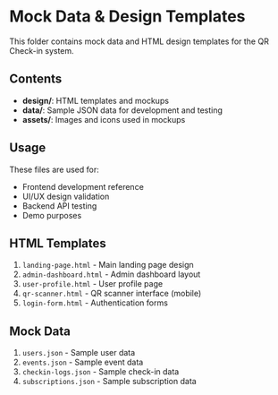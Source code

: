 # Mock Data & Design Templates

This folder contains mock data and HTML design templates for the QR Check-in system.

## Contents

- **design/**: HTML templates and mockups
- **data/**: Sample JSON data for development and testing
- **assets/**: Images and icons used in mockups

## Usage

These files are used for:
- Frontend development reference
- UI/UX design validation
- Backend API testing
- Demo purposes

## HTML Templates

1. `landing-page.html` - Main landing page design
2. `admin-dashboard.html` - Admin dashboard layout
3. `user-profile.html` - User profile page
4. `qr-scanner.html` - QR scanner interface (mobile)
5. `login-form.html` - Authentication forms

## Mock Data

1. `users.json` - Sample user data
2. `events.json` - Sample event data
3. `checkin-logs.json` - Sample check-in data
4. `subscriptions.json` - Sample subscription data